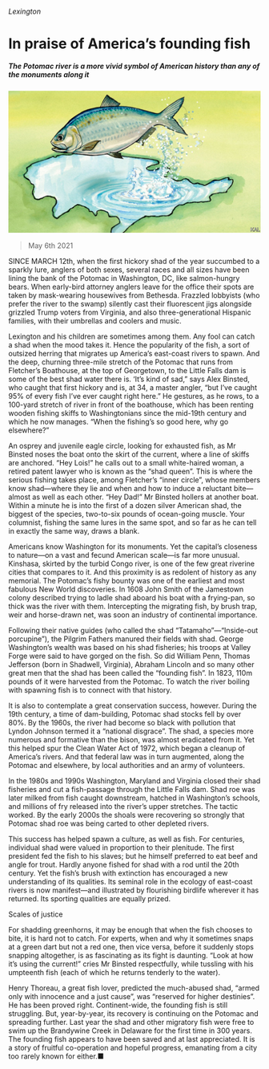 ###### Lexington

# In praise of America’s founding fish 

##### The Potomac river is a more vivid symbol of American history than any of the monuments along it 

![image](images/20210508_USD000_0.jpg) 

> May 6th 2021 

SINCE MARCH 12th, when the first hickory shad of the year succumbed to a sparkly lure, anglers of both sexes, several races and all sizes have been lining the bank of the Potomac in Washington, DC, like salmon-hungry bears. When early-bird attorney anglers leave for the office their spots are taken by mask-wearing housewives from Bethesda. Frazzled lobbyists (who prefer the river to the swamp) silently cast their fluorescent jigs alongside grizzled Trump voters from Virginia, and also three-generational Hispanic families, with their umbrellas and coolers and music.

Lexington and his children are sometimes among them. Any fool can catch a shad when the mood takes it. Hence the popularity of the fish, a sort of outsized herring that migrates up America’s east-coast rivers to spawn. And the deep, churning three-mile stretch of the Potomac that runs from Fletcher’s Boathouse, at the top of Georgetown, to the Little Falls dam is some of the best shad water there is. ‘It’s kind of sad,” says Alex Binsted, who caught that first hickory and is, at 34, a master angler, “but I’ve caught 95% of every fish I’ve ever caught right here.” He gestures, as he rows, to a 100-yard stretch of river in front of the boathouse, which has been renting wooden fishing skiffs to Washingtonians since the mid-19th century and which he now manages. “When the fishing’s so good here, why go elsewhere?”


An osprey and juvenile eagle circle, looking for exhausted fish, as Mr Binsted noses the boat onto the skirt of the current, where a line of skiffs are anchored. “Hey Lois!” he calls out to a small white-haired woman, a retired patent lawyer who is known as the “shad queen”. This is where the serious fishing takes place, among Fletcher’s “inner circle”, whose members know shad—where they lie and when and how to induce a reluctant bite—almost as well as each other. “Hey Dad!” Mr Binsted hollers at another boat. Within a minute he is into the first of a dozen silver American shad, the biggest of the species, two-to-six pounds of ocean-going muscle. Your columnist, fishing the same lures in the same spot, and so far as he can tell in exactly the same way, draws a blank.

Americans know Washington for its monuments. Yet the capital’s closeness to nature—on a vast and fecund American scale—is far more unusual. Kinshasa, skirted by the turbid Congo river, is one of the few great riverine cities that compares to it. And this proximity is as redolent of history as any memorial. The Potomac’s fishy bounty was one of the earliest and most fabulous New World discoveries. In 1608 John Smith of the Jamestown colony described trying to ladle shad aboard his boat with a frying-pan, so thick was the river with them. Intercepting the migrating fish, by brush trap, weir and horse-drawn net, was soon an industry of continental importance.

Following their native guides (who called the shad “Tatamaho”—“Inside-out porcupine”), the Pilgrim Fathers manured their fields with shad. George Washington’s wealth was based on his shad fisheries; his troops at Valley Forge were said to have gorged on the fish. So did William Penn, Thomas Jefferson (born in Shadwell, Virginia), Abraham Lincoln and so many other great men that the shad has been called the “founding fish”. In 1823, 110m pounds of it were harvested from the Potomac. To watch the river boiling with spawning fish is to connect with that history.

It is also to contemplate a great conservation success, however. During the 19th century, a time of dam-building, Potomac shad stocks fell by over 80%. By the 1960s, the river had become so black with pollution that Lyndon Johnson termed it a “national disgrace”. The shad, a species more numerous and formative than the bison, was almost eradicated from it. Yet this helped spur the Clean Water Act of 1972, which began a cleanup of America’s rivers. And that federal law was in turn augmented, along the Potomac and elsewhere, by local authorities and an army of volunteers.

In the 1980s and 1990s Washington, Maryland and Virginia closed their shad fisheries and cut a fish-passage through the Little Falls dam. Shad roe was later milked from fish caught downstream, hatched in Washington’s schools, and millions of fry released into the river’s upper stretches. The tactic worked. By the early 2000s the shoals were recovering so strongly that Potomac shad roe was being carted to other depleted rivers.

This success has helped spawn a culture, as well as fish. For centuries, individual shad were valued in proportion to their plenitude. The first president fed the fish to his slaves; but he himself preferred to eat beef and angle for trout. Hardly anyone fished for shad with a rod until the 20th century. Yet the fish’s brush with extinction has encouraged a new understanding of its qualities. Its seminal role in the ecology of east-coast rivers is now manifest—and illustrated by flourishing birdlife wherever it has returned. Its sporting qualities are equally prized.

Scales of justice

For shadding greenhorns, it may be enough that when the fish chooses to bite, it is hard not to catch. For experts, when and why it sometimes snaps at a green dart but not a red one, then vice versa, before it suddenly stops snapping altogether, is as fascinating as its fight is daunting. “Look at how it’s using the current!” cries Mr Binsted respectfully, while tussling with his umpteenth fish (each of which he returns tenderly to the water).

Henry Thoreau, a great fish lover, predicted the much-abused shad, “armed only with innocence and a just cause”, was “reserved for higher destinies”. He has been proved right. Continent-wide, the founding fish is still struggling. But, year-by-year, its recovery is continuing on the Potomac and spreading further. Last year the shad and other migratory fish were free to swim up the Brandywine Creek in Delaware for the first time in 300 years. The founding fish appears to have been saved and at last appreciated. It is a story of fruitful co-operation and hopeful progress, emanating from a city too rarely known for either.■

